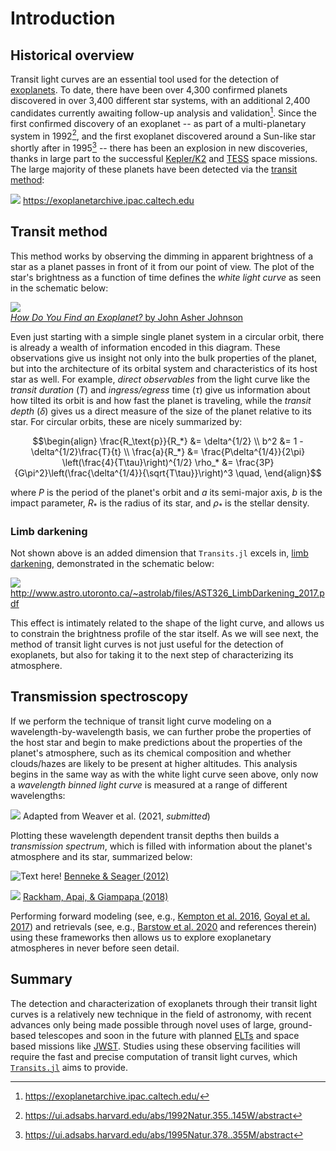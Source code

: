 # Introduction

## Historical overview

Transit light curves are an essential tool used for the detection of
[exoplanets](https://en.wikipedia.org/wiki/Exoplanet). To date, there have been over 4,300
confirmed planets discovered in over 3,400 different star systems, with an additional
2,400 candidates currently awaiting follow-up analysis and validation[^1]. Since the first
confirmed discovery of an exoplanet -- as part of a multi-planetary system in 1992[^2],
and the first exoplanet discovered around a Sun-like star shortly after in 1995[^3] --
there has been an explosion in new discoveries, thanks in large part to the successful
[Kepler/K2](https://www.nasa.gov/mission_pages/kepler/main/index.html) and
[TESS](https://tess.mit.edu/) space missions. The large majority of these planets have
been detected via the [transit
method](https://exoplanets.nasa.gov/faq/31/whats-a-transit/):

![](https://exoplanetarchive.ipac.caltech.edu/exoplanetplots/exo_dischist_cumulative_cb.png)
https://exoplanetarchive.ipac.caltech.edu

## Transit method

This method works by observing the dimming in apparent brightness of a star as a planet
passes in front of it from our point of view. The plot of the star's brightness as a
function of time defines the *white light curve* as seen in the schematic below:

![](https://upload.wikimedia.org/wikipedia/commons/1/10/Theoretical_Transiting_Exoplanet_Light_Curve.jpg)<br>
[*How Do You Find an Exoplanet?* by John Asher Johnson](https://www.google.com/books/edition/How_Do_You_Find_an_Exoplanet/-DNJCgAAQBAJ?hl=en)

Even just starting with a simple single planet system in a circular orbit, there is
already a wealth of information encoded in this diagram. These observations give us
insight not only into the bulk properties of the planet, but into the architecture of its
orbital system and characteristics of its host star as well. For example, *direct
observables* from the light curve like the *transit duration* $(T)$ and *ingress/egress*
time $(\tau)$ give us information about how tilted its orbit is and how fast the planet is
traveling, while the *transit depth* $(\delta)$ gives us a direct measure of the size of
the planet relative to its star. For circular orbits, these are nicely summarized by:

```math
\begin{align}
\frac{R_\text{p}}{R_*} &= \delta^{1/2} \\

b^2 &= 1 - \delta^{1/2}\frac{T}{t} \\

\frac{a}{R_*} &= \frac{P\delta^{1/4}}{2\pi}
\left(\frac{4}{T\tau}\right)^{1/2}

\rho_* &= \frac{3P}{G\pi^2}\left(\frac{\delta^{1/4}}{\sqrt{T\tau}}\right)^3 \quad,
\end{align}
```

where $P$ is the period of the planet's orbit and $a$ its semi-major axis, $b$ is the
impact parameter, $R_*$ is the radius of its star, and $\rho_*$ is the stellar
density.

### Limb darkening
Not shown above is an added dimension that `Transits.jl` excels in, [limb
darkening](https://en.wikipedia.org/wiki/Limb_darkening#:~:text=Limb%20darkening%20is%20an%20optical,construct%20models%20with%20such%20gradients), demonstrated in the schematic below:

![](https://user-images.githubusercontent.com/25312320/108404912-712f1c00-71ee-11eb-968e-b34001fe7a55.jpg)<br>
http://www.astro.utoronto.ca/~astrolab/files/AST326_LimbDarkening_2017.pdf

This effect is intimately related to the shape of the light curve, and allows us to
constrain the brightness profile of the star itself. As we will see next, the method of
transit light curves is not just useful for the detection of exoplanets, but also for
taking it to the next step of characterizing its atmosphere.

## Transmission spectroscopy
If we perform the technique of transit light curve modeling on a wavelength-by-wavelength
basis, we can further probe the properties of the host star and begin to make predictions
about the properties of the planet's atmosphere, such as its chemical composition and
whether clouds/hazes are likely to be present at higher altitudes. This analysis begins in
the same way as with the white light curve seen above, only now a *wavelength binned light
curve* is measured at a range of different wavelengths:

![](https://user-images.githubusercontent.com/25312320/108020235-f1386480-6fe9-11eb-87f2-4970dabd7839.png)
Adapted from Weaver et al. (2021, *submitted*)

Plotting these wavelength dependent transit depths then builds a *transmission
spectrum*, which is filled with information about the planet's atmosphere and its star,
summarized below:

![Text here!](https://user-images.githubusercontent.com/25312320/108021680-124e8480-6fed-11eb-8eaf-bbf9b0df217b.jpg)
[Benneke & Seager (2012)](https://ui.adsabs.harvard.edu/abs/2012ApJ...753..100B/abstract)

![](https://s3.amazonaws.com/aasie/images/0004-637X/853/2/122/apjaaa08cf1_hr.jpg)
[Rackham, Apai, & Giampapa (2018)](https://ui.adsabs.harvard.edu/abs/2018ApJ...853..122R/abstract)

Performing forward
modeling (see, e.g., [Kempton et al. 2016](https://ui.adsabs.harvard.edu/abs/2017PASP..129d4402K/abstract), [Goyal et al. 2017](https://ui.adsabs.harvard.edu/abs/2018MNRAS.474.5158G/abstract)) and
retrievals (see, e.g., [Barstow et al. 2020](https://ui.adsabs.harvard.edu/abs/2020MNRAS.493.4884B/abstract) and references therein) using these
frameworks then allows us to explore exoplanetary atmospheres in never before seen detail.

## Summary
The detection and characterization of exoplanets through their transit light curves is a relatively new technique
in the field of astronomy, with recent advances only being made possible through novel
uses of large, ground-based telescopes and soon in the future with planned [ELTs](https://en.wikipedia.org/wiki/Extremely_large_telescope) and space based
missions like [JWST](https://www.jwst.nasa.gov/). Studies using these observing facilities
will require the fast and precise computation of transit light curves, which [`Transits.jl`](https://github.com/JuliaAstro/Transits.jl)
aims to provide.

[^1]: https://exoplanetarchive.ipac.caltech.edu/
[^2]: https://ui.adsabs.harvard.edu/abs/1992Natur.355..145W/abstract
[^3]: https://ui.adsabs.harvard.edu/abs/1995Natur.378..355M/abstract
